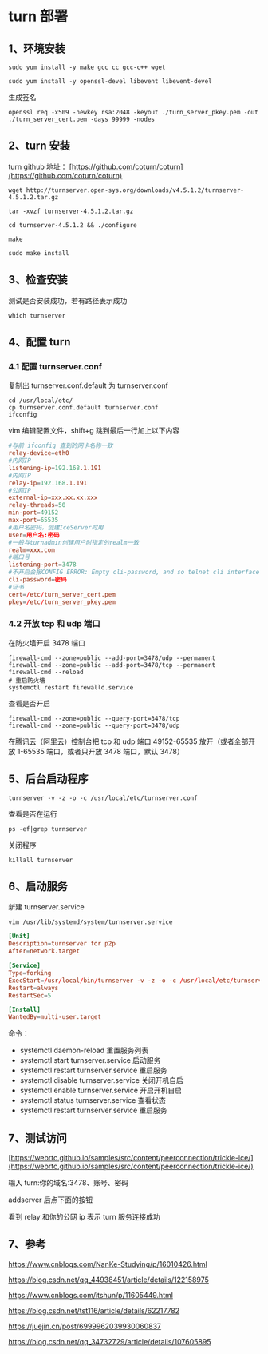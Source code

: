 # turn 部署

## 1、环境安装

```
sudo yum install -y make gcc cc gcc-c++ wget

sudo yum install -y openssl-devel libevent libevent-devel
```

生成签名

```
openssl req -x509 -newkey rsa:2048 -keyout ./turn_server_pkey.pem -out ./turn_server_cert.pem -days 99999 -nodes
```

## 2、turn 安装

turn github 地址： [https://github.com/coturn/coturn](https://github.com/coturn/coturn)

```
wget http://turnserver.open-sys.org/downloads/v4.5.1.2/turnserver-4.5.1.2.tar.gz

tar -xvzf turnserver-4.5.1.2.tar.gz

cd turnserver-4.5.1.2 && ./configure

make

sudo make install
```

## 3、检查安装

测试是否安装成功，若有路径表示成功

```
which turnserver
```

## 4、配置 turn

### 4.1 配置 turnserver.conf

复制出 turnserver.conf.default 为 turnserver.conf

```
cd /usr/local/etc/
cp turnserver.conf.default turnserver.conf
ifconfig
```

vim 编辑配置文件，shift+g 跳到最后一行加上以下内容

```conf
#与前 ifconfig 查到的网卡名称一致
relay-device=eth0
#内网IP
listening-ip=192.168.1.191
#内网IP
relay-ip=192.168.1.191
#公网IP
external-ip=xxx.xx.xx.xxx
relay-threads=50
min-port=49152
max-port=65535
#用户名密码，创建IceServer时用
user=用户名:密码
#一般与turnadmin创建用户时指定的realm一致
realm=xxx.com
#端口号
listening-port=3478
#不开启会报CONFIG ERROR: Empty cli-password, and so telnet cli interface is disabled! Please set a non empty cli-password!错误
cli-password=密码
#证书
cert=/etc/turn_server_cert.pem
pkey=/etc/turn_server_pkey.pem
```

### 4.2 开放 tcp 和 udp 端口

在防火墙开启 3478 端口

```
firewall-cmd --zone=public --add-port=3478/udp --permanent
firewall-cmd --zone=public --add-port=3478/tcp --permanent
firewall-cmd --reload
# 重启防火墙
systemctl restart firewalld.service
```

查看是否开启

```
firewall-cmd --zone=public --query-port=3478/tcp
firewall-cmd --zone=public --query-port=3478/udp
```

在腾讯云（阿里云）控制台把 tcp 和 udp 端口 49152-65535 放开（或者全部开放 1-65535 端口，或者只开放 3478 端口，默认 3478）

## 5、后台启动程序

```
turnserver -v -z -o -c /usr/local/etc/turnserver.conf
```

查看是否在运行

```
ps -ef|grep turnserver
```

关闭程序

```
killall turnserver
```

## 6、启动服务

新建 turnserver.service

`vim /usr/lib/systemd/system/turnserver.service`

```conf
[Unit]
Description=turnserver for p2p
After=network.target

[Service]
Type=forking
ExecStart=/usr/local/bin/turnserver -v -z -o -c /usr/local/etc/turnserver.conf
Restart=always
RestartSec=5

[Install]
WantedBy=multi-user.target
```

命令：

- systemctl daemon-reload 重置服务列表
- systemctl start turnserver.service 启动服务
- systemctl restart turnserver.service 重启服务
- systemctl disable turnserver.service 关闭开机自启
- systemctl enable turnserver.service 开启开机自启
- systemctl status turnserver.service 查看状态
- systemctl restart turnserver.service 重启服务

## 7、测试访问

[https://webrtc.github.io/samples/src/content/peerconnection/trickle-ice/](https://webrtc.github.io/samples/src/content/peerconnection/trickle-ice/)

输入 turn:你的域名:3478、账号、密码

addserver 后点下面的按钮

看到 relay 和你的公网 ip 表示 turn 服务连接成功

## 7、参考

https://www.cnblogs.com/NanKe-Studying/p/16010426.html

https://blog.csdn.net/qq_44938451/article/details/122158975

https://www.cnblogs.com/itshun/p/11605449.html

https://blog.csdn.net/tst116/article/details/62217782

https://juejin.cn/post/6999962039930060837

https://blog.csdn.net/qq_34732729/article/details/107605895